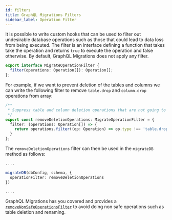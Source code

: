 ```yaml
---
id: filters
title: GraphQL Migrations Filters
sidebar_label: Operation Filter
---
```


It is possible to write custom hooks that can be used to filter out undesirable database operations such as those that could lead to data loss from being executed. The filter is an interface defining a function that takes take the operation and returns `true` to execute the operation and false otherwise. By default, GraphQL Migrations does not apply any filter. 

```ts
export interface MigrateOperationFilter {
  filter(operations: Operation[]): Operation[];
};
```

For example, if we want to prevent deletion of the tables and columns we can write the following filter to remove `table.drop` and `column.drop` operations from array:

```ts
/**
 * Suppress table and column deletion operations that are not going to cause data loss when field was removed accidentially.
 */
export const removeDeletionOperations: MigrateOperationFilter = {
  filter: (operations: Operation[]) => {
    return operations.filter((op: Operation) => op.type !== 'table.drop' && op.type !== 'column.drop'
  }
};
```

The `removeDeletionOperations` filter can then be used in the `migrateDB` method as follows:

```ts
....

migrateDB(dbConfig, schema, {
  operationFilter: removeDeletionOperations
})

....
```

GraphQL Migrations has you covered and provides a [`removeNonSafeOperationsFilter`](https://github.com/aerogear/graphback/blob/master/packages/graphql-migrations/src/plugin/MigrateOperationFilter.ts) to avoid doing non safe operations such as table deletion and renaming. 
